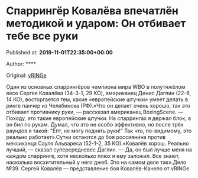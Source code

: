 
# Спаррингёр Ковалёва впечатлён методикой и ударом: Он отбивает тебе все руки

Published at: **2019-11-01T22:35:00+00:00**

Author: ****

Original: [vRINGe](https://vringe.com/news/129099-sparringyer-kovalyeva-vpechatlyen-metodikoy-i-udarom-on-otbivaet-tebe-vse-ruki.htm)

Один из основных спаррингёров чемпиона мира WBO в полутяжёлом весе Сергея Ковалёва (34-3-1, 29 KO), американец Денис Даглин (22-6, 14 КО), восторгается тем, какие «европейские штучки» умеет делать в ринге панчер из Челябинска (РФ).«Что он делает очень хорошо, так это отбивает противнику руки, — рассказал американец BoxingScene. — Походу, это такие европейские штучки. На спаррингах я держал блок, а он бил по рукам. Думал, что это не особо эффективно, но после трёх раундов я такой: "Ёпт, не могу поднять руки!" Так что, по-видимому, это реально работает».Сутки остаются до боя россиянина против мексиканца Сауля Альвареса (52-1-2, 35 КО).«Ковалёв хорош. Реально лучший, — сказал суперсредневес Даглин. — Да, он был лучше меня на каждом спарринге, хотя несколько плюх я ему заложил. Все знают, насколько восхитительный у него джеб. Это на самом деле так».Дело №39. Сергей Ковалёв — представление боя Ковалёв-Канело от vRINGe
